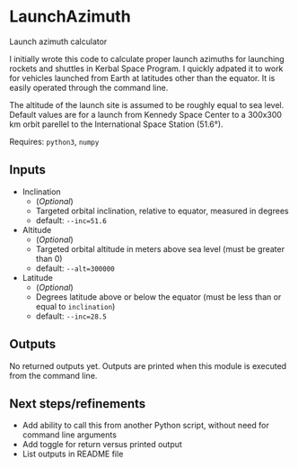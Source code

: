 # LaunchAzimuth
Launch azimuth calculator

I initially wrote this code to calculate proper launch azimuths for launching rockets and shuttles in Kerbal Space Program. I quickly adpated it to work for vehicles launched from Earth at latitudes other than the equator. It is easily operated through the command line.

The altitude of the launch site is assumed to be roughly equal to sea level. Default values are for a launch from Kennedy Space Center to a 300x300 km orbit parellel to the International Space Station (51.6°).

Requires: `python3`, `numpy`

## Inputs

* Inclination
	* (*Optional*)
	* Targeted orbital inclination, relative to equator, measured in degrees
	* default: `--inc=51.6`
* Altitude
	* (*Optional*)
	* Targeted orbital altitude in meters above sea level (must be greater than 0)
	* default: `--alt=300000`
* Latitude
	* (*Optional*)
	* Degrees latitude above or below the equator (must be less than or equal to `inclination`)
	* default: `--inc=28.5`

## Outputs

No returned outputs yet. Outputs are printed when this module is executed from the command line.

## Next steps/refinements
* Add ability to call this from another Python script, without need for command line arguments
* Add toggle for return versus printed output
* List outputs in README file
